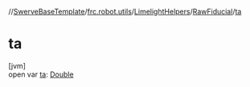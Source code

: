 //[SwerveBaseTemplate](../../../../index.md)/[frc.robot.utils](../../index.md)/[LimelightHelpers](../index.md)/[RawFiducial](index.md)/[ta](ta.md)

# ta

[jvm]\
open var [ta](ta.md): [Double](https://kotlinlang.org/api/latest/jvm/stdlib/kotlin/-double/index.html)
